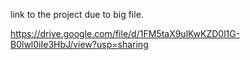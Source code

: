 link to the project due to big file.

https://drive.google.com/file/d/1FM5taX9ulKwKZD0l1G-B0lwl0iIe3HbJ/view?usp=sharing
 
